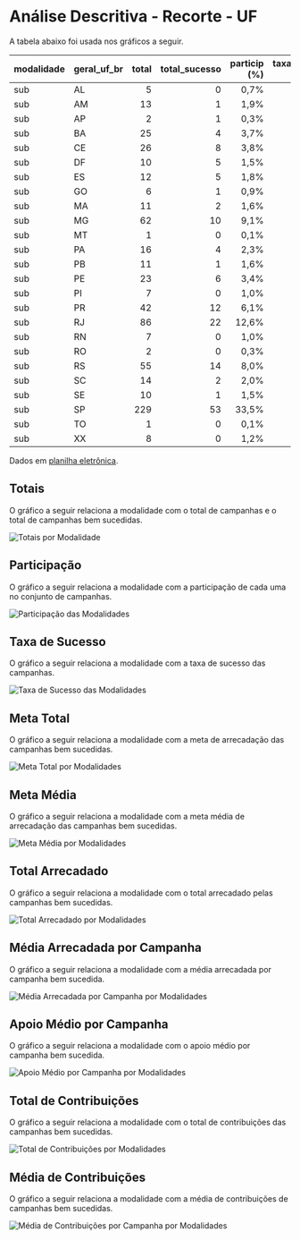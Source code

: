 # Análise Descritiva - Recorte - UF

A tabela abaixo foi usada nos gráficos a seguir.

| modalidade   | geral_uf_br   |   total |   total_sucesso |   particip (%) |   taxa_sucesso (%) |   meta (R$) |   meta_avg (R$) |   meta_std (R$) |   meta_min (R$) |   meta_max (R$) |   arrecadado_sucesso (R$) |   arrecadado_avg (R$) |   arrecadado_std (R$) |   arrecadado_min (R$) |   arrecadado_max (R$) |   apoio_medio (R$) |   apoio_std (R$) |   apoio_min (R$) |   apoio_max (R$) |   contribuicoes |   contribuicoes_med |   contribuicoes_std |   contribuicoes_min |   contribuicoes_max |
|:-------------|:--------------|--------:|----------------:|---------------:|-------------------:|------------:|----------------:|----------------:|----------------:|----------------:|--------------------------:|----------------------:|----------------------:|----------------------:|----------------------:|-------------------:|-----------------:|-----------------:|-----------------:|----------------:|--------------------:|--------------------:|--------------------:|--------------------:|
| sub          | AL            |       5 |               0 |           0,7% |               0,0% |        0,00 |            0,00 |            0,00 |            0,00 |            0,00 |                      0,00 |                  0,00 |                  0,00 |                  0,00 |                  0,00 |               0,00 |             0,00 |             0,00 |             0,00 |               0 |                 0,0 |                 0,0 |                 0,0 |                 0,0 |
| sub          | AM            |      13 |               1 |           1,9% |               7,7% |    1.011,04 |        1.011,04 |            0,00 |        1.011,04 |        1.011,04 |                      2,02 |                  2,02 |                  0,00 |                  2,02 |                  2,02 |               1,01 |             0,00 |             1,01 |             1,01 |               2 |                 2,0 |                 0,0 |                 2,0 |                 2,0 |
| sub          | AP            |       2 |               1 |           0,3% |              50,0% |      700,16 |          700,16 |            0,00 |          700,16 |          700,16 |                     70,02 |                 70,02 |                  0,00 |                 70,02 |                 70,02 |              70,02 |             0,00 |            70,02 |            70,02 |               1 |                 1,0 |                 0,0 |                 1,0 |                 1,0 |
| sub          | BA            |      25 |               4 |           3,7% |              16,0% |    4.175,84 |        1.043,96 |          744,47 |          306,72 |        2.010,81 |                    392,12 |                 98,03 |                 24,95 |                 76,68 |                127,07 |              36,29 |            14,16 |            25,41 |            55,30 |              12 |                 3,0 |                 1,4 |                 2,0 |                 5,0 |
| sub          | CE            |      26 |               8 |           3,8% |              30,8% |    9.321,20 |        1.165,15 |        1.336,98 |            1,25 |        3.157,91 |                    615,96 |                 76,99 |                 87,20 |                  3,16 |                252,23 |              26,91 |            28,52 |             3,16 |            84,08 |              24 |                 3,0 |                 3,1 |                 1,0 |                10,0 |
| sub          | DF            |      10 |               5 |           1,5% |              50,0% |    3.756,33 |          751,27 |          779,46 |            5,06 |        1.888,86 |                  1.789,00 |                357,80 |                222,39 |                102,01 |                606,04 |              12,37 |             4,29 |             6,66 |            17,00 |             186 |                37,2 |                34,2 |                 6,0 |                91,0 |
| sub          | ES            |      12 |               5 |           1,8% |              41,7% |    7.721,72 |        1.544,34 |        1.642,97 |           52,15 |        3.770,07 |                    476,39 |                 95,28 |                141,24 |                 10,54 |                344,69 |              12,54 |             8,05 |             5,81 |            26,51 |              27 |                 5,4 |                 4,7 |                 1,0 |                13,0 |
| sub          | GO            |       6 |               1 |           0,9% |              16,7% |      642,28 |          642,28 |            0,00 |          642,28 |          642,28 |                    277,47 |                277,47 |                  0,00 |                277,47 |                277,47 |              14,60 |             0,00 |            14,60 |            14,60 |              19 |                19,0 |                 0,0 |                19,0 |                19,0 |
| sub          | MA            |      11 |               2 |           1,6% |              18,2% |      552,27 |          276,13 |          390,51 |            0,00 |          552,27 |                     55,76 |                 27,88 |                 30,06 |                  6,63 |                 49,14 |               8,23 |             2,26 |             6,63 |             9,83 |               6 |                 3,0 |                 2,8 |                 1,0 |                 5,0 |
| sub          | MG            |      62 |              10 |           9,1% |              16,1% |    5.789,29 |          578,93 |          712,29 |            0,00 |        1.997,92 |                  4.465,64 |                446,56 |              1.066,78 |                  7,15 |              3.475,05 |              21,28 |            11,77 |             7,15 |            46,28 |             233 |                23,3 |                55,3 |                 1,0 |               180,0 |
| sub          | MT            |       1 |               0 |           0,1% |               0,0% |        0,00 |            0,00 |            0,00 |            0,00 |            0,00 |                      0,00 |                  0,00 |                  0,00 |                  0,00 |                  0,00 |               0,00 |             0,00 |             0,00 |             0,00 |               0 |                 0,0 |                 0,0 |                 0,0 |                 0,0 |
| sub          | PA            |      16 |               4 |           2,3% |              25,0% |    4.806,72 |        1.201,68 |        1.013,25 |           63,34 |        2.103,49 |                    293,87 |                 73,47 |                 66,14 |                  5,28 |                157,76 |              18,29 |            10,22 |             5,28 |            30,10 |              15 |                 3,8 |                 3,6 |                 1,0 |                 9,0 |
| sub          | PB            |      11 |               1 |           1,6% |               9,1% |      210,79 |          210,79 |            0,00 |          210,79 |          210,79 |                    140,18 |                140,18 |                  0,00 |                140,18 |                140,18 |              28,04 |             0,00 |            28,04 |            28,04 |               5 |                 5,0 |                 0,0 |                 5,0 |                 5,0 |
| sub          | PE            |      23 |               6 |           3,4% |              26,1% |    2.243,59 |          373,93 |          342,45 |            0,00 |          706,13 |                  1.088,70 |                181,45 |                209,32 |                  5,26 |                538,07 |              20,57 |            10,01 |             5,26 |            31,62 |              64 |                10,7 |                16,8 |                 1,0 |                44,0 |
| sub          | PI            |       7 |               0 |           1,0% |               0,0% |        0,00 |            0,00 |            0,00 |            0,00 |            0,00 |                      0,00 |                  0,00 |                  0,00 |                  0,00 |                  0,00 |               0,00 |             0,00 |             0,00 |             0,00 |               0 |                 0,0 |                 0,0 |                 0,0 |                 0,0 |
| sub          | PR            |      42 |              12 |           6,1% |              28,6% |   15.200,54 |        1.266,71 |        1.414,63 |            0,00 |        3.611,18 |                  4.227,20 |                352,27 |                491,75 |                  6,33 |              1.809,10 |              19,41 |            11,79 |             4,17 |            48,73 |             236 |                19,7 |                29,6 |                 1,0 |               108,0 |
| sub          | RJ            |      86 |              22 |          12,6% |              25,6% |   26.646,06 |        1.211,18 |        1.225,70 |            0,00 |        3.923,90 |                  6.116,28 |                278,01 |                408,56 |                  3,80 |              1.594,03 |              21,70 |            15,04 |             3,80 |            57,66 |             252 |                11,5 |                14,5 |                 1,0 |                55,0 |
| sub          | RN            |       7 |               0 |           1,0% |               0,0% |        0,00 |            0,00 |            0,00 |            0,00 |            0,00 |                      0,00 |                  0,00 |                  0,00 |                  0,00 |                  0,00 |               0,00 |             0,00 |             0,00 |             0,00 |               0 |                 0,0 |                 0,0 |                 0,0 |                 0,0 |
| sub          | RO            |       2 |               0 |           0,3% |               0,0% |        0,00 |            0,00 |            0,00 |            0,00 |            0,00 |                      0,00 |                  0,00 |                  0,00 |                  0,00 |                  0,00 |               0,00 |             0,00 |             0,00 |             0,00 |               0 |                 0,0 |                 0,0 |                 0,0 |                 0,0 |
| sub          | RS            |      55 |              14 |           8,0% |              25,5% |   11.564,15 |          826,01 |          949,15 |            0,00 |        2.829,88 |                  4.193,00 |                299,50 |                239,17 |                  1,09 |                657,08 |              23,86 |            14,34 |             1,09 |            45,28 |             211 |                15,1 |                17,0 |                 1,0 |                57,0 |
| sub          | SC            |      14 |               2 |           2,0% |              14,3% |    3.429,90 |        1.714,95 |        2.425,31 |            0,00 |        3.429,90 |                  2.207,97 |              1.103,99 |                918,36 |                454,61 |              1.753,37 |              33,83 |            16,45 |            22,19 |            45,46 |              89 |                44,5 |                48,8 |                10,0 |                79,0 |
| sub          | SE            |      10 |               1 |           1,5% |              10,0% |    1.077,16 |        1.077,16 |            0,00 |        1.077,16 |        1.077,16 |                     53,86 |                 53,86 |                  0,00 |                 53,86 |                 53,86 |              53,86 |             0,00 |            53,86 |            53,86 |               1 |                 1,0 |                 0,0 |                 1,0 |                 1,0 |
| sub          | SP            |     229 |              53 |          33,5% |              23,1% |   66.349,99 |        1.251,89 |        3.208,98 |            0,00 |       21.176,92 |                 16.721,53 |                315,50 |                902,69 |                  3,80 |              5.087,08 |              19,71 |            13,38 |             3,80 |            66,60 |             825 |                15,6 |                41,6 |                 1,0 |               208,0 |
| sub          | TO            |       1 |               0 |           0,1% |               0,0% |        0,00 |            0,00 |            0,00 |            0,00 |            0,00 |                      0,00 |                  0,00 |                  0,00 |                  0,00 |                  0,00 |               0,00 |             0,00 |             0,00 |             0,00 |               0 |                 0,0 |                 0,0 |                 0,0 |                 0,0 |
| sub          | XX            |       8 |               0 |           1,2% |               0,0% |        0,00 |            0,00 |            0,00 |            0,00 |            0,00 |                      0,00 |                  0,00 |                  0,00 |                  0,00 |                  0,00 |               0,00 |             0,00 |             0,00 |             0,00 |               0 |                 0,0 |                 0,0 |                 0,0 |                 0,0 |

Dados em [planilha eletrônica](./dados/sub-uf.xlsx).


## Totais

O gráfico a seguir relaciona a modalidade com o total de campanhas e o total de campanhas bem sucedidas.

![Totais por Modalidade](./img/sub-uf-totais.png)


## Participação

O gráfico a seguir relaciona a modalidade com a participação de cada uma no conjunto de campanhas.

![Participação das Modalidades](./img/sub-uf-participacao.png)


## Taxa de Sucesso

O gráfico a seguir relaciona a modalidade com a taxa de sucesso das campanhas.

![Taxa de Sucesso das Modalidades](./img/sub-uf-taxa-sucesso.png)


## Meta Total

O gráfico a seguir relaciona a modalidade com a meta de arrecadação das campanhas bem sucedidas.

![Meta Total por Modalidades](./img/sub-uf-meta.png)


## Meta Média

O gráfico a seguir relaciona a modalidade com a meta média de arrecadação das campanhas bem sucedidas.

![Meta Média por Modalidades](./img/sub-uf-meta-med.png)


## Total Arrecadado

O gráfico a seguir relaciona a modalidade com o total arrecadado pelas campanhas bem sucedidas.

![Total Arrecadado por Modalidades](./img/sub-uf-total-arrecadado.png)


## Média Arrecadada por Campanha

O gráfico a seguir relaciona a modalidade com a média arrecadada por campanha bem sucedida.

![Média Arrecadada por Campanha por Modalidades](./img/sub-uf-media-arrecadada.png)


## Apoio Médio por Campanha

O gráfico a seguir relaciona a modalidade com o apoio médio por campanha bem sucedida.

![Apoio Médio por Campanha por Modalidades](./img/sub-uf-apoio-medio.png)


## Total de Contribuições

O gráfico a seguir relaciona a modalidade com o total de contribuições das campanhas bem sucedidas.

![Total de Contribuições por Modalidades](./img/sub-uf-total-contribuicoes.png)


## Média de Contribuições

O gráfico a seguir relaciona a modalidade com a média de contribuições de campanhas bem sucedidas.

![Média de Contribuições por Campanha por Modalidades](./img/sub-uf-media-contribuicoes.png)



